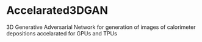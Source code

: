 # Accelarated3DGAN
3D Generative Adversarial Network for generation of images of calorimeter depositions accelarated for GPUs and TPUs
